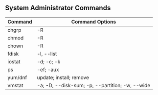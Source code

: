 ## System Administrator Commands
| Command   | Command Options   |
| --------- | ----------------- |
| chgrp     | -R                |
| chmod     | -R                |
| chown     | -R                |
| fdisk     | -l, --list        |
| iostat    | -d; -c; -k        |
| ps        | -ef; -aux         |
| yum/dnf   | update; install; remove   |
| vmstat    | -a; -D, --disk-sum; -p, --partition; -w, --wide   |
